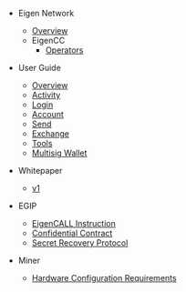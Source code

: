 - Eigen Network
  - [Overview](/README.md)
  - EigenCC
    - [Operators](/docs/operators.md)

- User Guide
  - [Overview](/docs/usage/Overview.md)
  - [Activity](/docs/usage/Activity.md)
  - [Login](/docs/usage/Login.md)
  - [Account](/docs/usage/Account.md)
  - [Send](/docs/usage/Send.md)
  - [Exchange](/docs/usage/Exchange.md)
  - [Tools](/docs/usage/Tools.md)
  - [Multisig Wallet](/docs/usage/MultisigWallet.md)

- Whitepaper
  - [v1](https://github.com/ieigen/ieigen.github.io/blob/main/docs/whitepaper/Eigen_Network_Whitepaper_v1.0.pdf)

- EGIP
  - [EigenCALL Instruction](/docs/egip/00001.md)
  - [Confidential Contract](/docs/egip/00002.md)
  - [Secret Recovery Protocol](/docs/egip/00003.md)

- Miner
  - [Hardware Configuration Requirements](/docs/miner.md)


